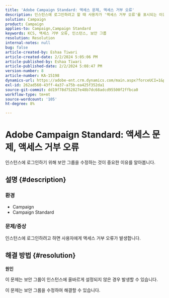 ```yaml
---
title: 'Adobe Campaign Standard: 액세스 문제, 액세스 거부 오류'
description: 인스턴스에 로그인하려고 할 때 사용자가 '액세스 거부 오류'를 표시되는 이유를 알아봅니다.
solution: Campaign
product: Campaign
applies-to: Campaign,Campaign Standard
keywords: KCS, 액세스 거부 오류, 인스턴스, 보안 그룹
resolution: Resolution
internal-notes: null
bug: false
article-created-by: Eshaa Tiwari
article-created-date: 2/2/2024 5:05:06 PM
article-published-by: Eshaa Tiwari
article-published-date: 2/2/2024 5:08:47 PM
version-number: 8
article-number: KA-15198
dynamics-url: https://adobe-ent.crm.dynamics.com/main.aspx?forceUCI=1&pagetype=entityrecord&etn=knowledgearticle&id=d983e134-edc1-ee11-9079-6045bd006268
exl-id: 262ad560-43ff-4a37-a75b-ea425f352da1
source-git-commit: dd19f78d752827e48b7dc68adcd95500f2ffbca0
workflow-type: tm+mt
source-wordcount: '105'
ht-degree: 8%

---
```


# Adobe Campaign Standard: 액세스 문제, 액세스 거부 오류


인스턴스에 로그인하기 위해 보안 그룹을 수정하는 것이 중요한 이유를 알아봅니다.

## 설명 {#description}


### <b>환경</b>

- Campaign
- Campaign Standard


### <b>문제/증상</b>

인스턴스에 로그인하려고 하면 사용자에게 액세스 거부 오류가 발생합니다.


## 해결 방법 {#resolution}




<b>원인</b>

이 문제는 보안 그룹이 인스턴스에 올바르게 설정되지 않은 경우 발생할 수 있습니다.



이 문제는 보안 그룹을 수정하여 해결할 수 있습니다.
